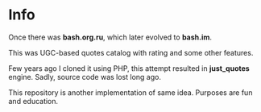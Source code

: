 # Info

Once there was **bash.org.ru**, which later evolved to **bash.im**.

This was UGC-based quotes catalog with rating and some other features.

Few years ago I cloned it using PHP, this attempt resulted in **just_quotes** engine. Sadly, source code was lost long ago.

This repository is another implementation of same idea. Purposes are fun and education.
